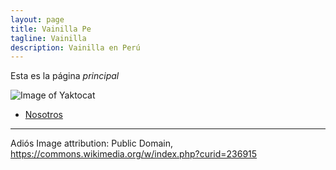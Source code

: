 ```yaml
---
layout: page
title: Vainilla Pe
tagline: Vainilla
description: Vainilla en Perú
---
```


Esta es la página _principal_

![Image of Yaktocat](https://upload.wikimedia.org/wikipedia/commons/4/40/Vanilla_planifolia_1.jpg)

- [Nosotros](pages/about.html)

---

Adiós
Image attribution: Public Domain, https://commons.wikimedia.org/w/index.php?curid=236915
